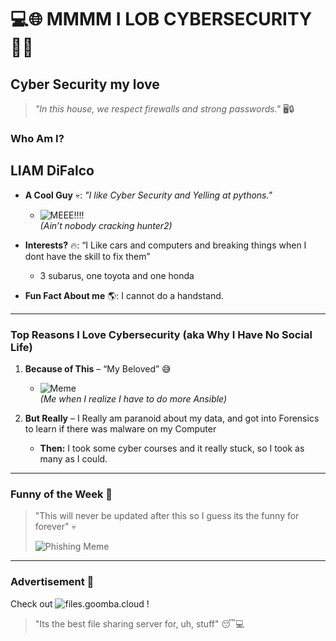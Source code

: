 # 💻🌐 MMMM I LOB CYBERSECURITY 🚨💔

## **Cyber Security my love**
> _"In this house, we respect firewalls and strong passwords."_ 🖥️🔒


### **Who Am I?**
## LIAM DiFalco

- **A Cool Guy** 💀: _"I like Cyber Security and Yelling at pythons."_  
  - ![MEEE!!!!](https://media.licdn.com/dms/image/v2/C5603AQHGDMGbaaiAMw/profile-displayphoto-shrink_200_200/profile-displayphoto-shrink_200_200/0/1633485803681?e=1736380800&v=beta&t=JKLeQsK_V7CNauBEiEeqF59Fykdz7N0P00CcPqve6Z8)  
    _(Ain’t nobody cracking hunter2)_

- **Interests?** 🔥: “I Like cars and computers and breaking things when I dont have the skill to fix them”
  - 3 subarus, one toyota and one honda

- **Fun Fact About me** 🌎: I cannot do a handstand.

---

### **Top Reasons I Love Cybersecurity (aka Why I Have No Social Life)**

1. **Because of This** – “My Beloved” 😅
   - ![Meme]((https://i.imgur.com/s0dmtAE.jpeg))  
   _(Me when I realize I have to do more Ansible)_

3. **But Really** – I Really am paranoid about my data, and got into Forensics to learn if there was malware on my Computer
   - **Then:** I took some cyber courses and it really stuck, so I took as many as I could.

---

### **Funny of the Week** 📸

> "This will never be updated after this so I guess its the funny for forever" 💀  
>  
> ![Phishing Meme](https://phishing-meme.jpg)

---

### **Advertisement** 📝

Check out ![files.goomba.cloud](files.goomba.cloud) !
> "Its the best file sharing server for, uh, stuff" 😴💻

